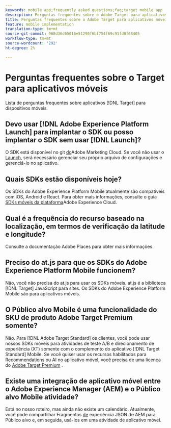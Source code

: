```yaml
---
keywords: mobile app;frequently asked questions;faq;target mobile app
description: Perguntas frequentes sobre o Adobe Target para aplicativos móveis.
title: Perguntas frequentes sobre o Adobe Target para aplicativos móveis
feature: mobile implementation
translation-type: tm+mt
source-git-commit: 968d36d65016e51290f6bf754f69c91fd8f68405
workflow-type: tm+mt
source-wordcount: '292'
ht-degree: 2%

---
```



# Perguntas frequentes sobre o Target para aplicativos móveis

Lista de perguntas frequentes sobre aplicativos [!DNL Target] para dispositivos móveis.

## Devo usar [!DNL Adobe Experience Platform Launch] para implantar o SDK ou posso implantar o SDK sem usar [!DNL Launch]?

O SDK está disponível no git [do](https://github.com/Adobe-Marketing-Cloud/acp-sdks/)Adobe Marketing Cloud. Se você não usar o [Launch](https://experienceleague.adobe.com/docs/launch/using/overview.html), será necessário gerenciar seu próprio arquivo de configurações e gerenciá-lo no aplicativo.

## Quais SDKs estão disponíveis hoje?

Os SDKs do Adobe Experience Platform Mobile atualmente são compatíveis com iOS, Android e React. Para obter mais informações, consulte o guia [SDKs móveis da plataforma](https://aep-sdks.gitbook.io/docs/)Adobe Experience Cloud.

## Qual é a frequência do recurso baseado na localização, em termos de verificação da latitude e longitude?

Consulte a documentação [](https://placesdocs.com/places-services-by-adobe-documentation/) Adobe Places para obter mais informações.

## Preciso do at.js para que os SDKs do Adobe Experience Platform Mobile funcionem?

Não, você não precisa do at.js para usar os SDKs móveis. at.js é a biblioteca [!DNL Target] JavaScript para sites. Os SDKs do Adobe Experience Platform Mobile são para aplicativos móveis.

## O Público alvo Mobile é uma funcionalidade do SKU de produto Adobe Target Premium somente?

Não. Para [!DNL Adobe Target Standard] os clientes, você pode usar nossos SDKs móveis para atividades de teste A/B e direcionamento de experiência (XT) somente com o complemento do aplicativo [!DNL Target Standard] Mobile. Se você quiser usar os recursos habilitados para Recommendations ou AI no aplicativo móvel, você precisa de uma licença do [Adobe Target Premium](/help/c-intro/intro.md#premium) .

## Existe uma integração de aplicativo móvel entre o Adobe Experience Manager (AEM) e o Público alvo Mobile atividade?

Está no nosso roteiro, mas ainda não existe um calendário. Atualmente, você pode compartilhar Fragmentos [de](/help/c-experiences/c-manage-content/aem-experience-fragments.md) experiência JSON de AEM para Público alvo e, em seguida, usá-los em uma atividade de aplicativo móvel.
